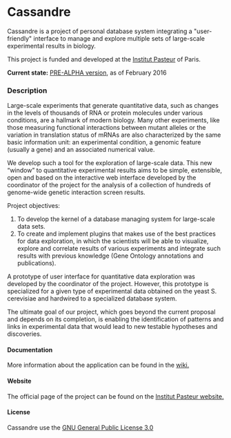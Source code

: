 Cassandre
=========

Cassandre is a project of personal database system integrating a "user-friendly" interface to manage and explore multiple sets of large-scale experimental results in biology.

This project is funded and developed at the [Institut Pasteur](http://www.pasteur.fr/fr) of Paris.

**Current state:** [PRE-ALPHA version](https://www.wordnik.com/words/pre-alpha%20version), as of February 2016

### Description

Large-scale experiments that generate quantitative data, such as changes in the levels of thousands of RNA or protein molecules under various conditions, are a hallmark of modern biology. Many other experiments, like those measuring functional interactions between mutant alleles or the variation in translation status of mRNAs are also characterized by the same basic information unit: an experimental condition, a genomic feature (usually a gene) and an associated numerical value. 

We develop such a tool for the exploration of large-scale data. This new “window” to quantitative experimental results aims to be simple, extensible, open and based on the interactive web interface developed by the coordinator of the project for the analysis of a collection of hundreds of genome-wide genetic interaction screen results.

Project objectives: 

1. To develop the kernel of a database managing system for large-scale data sets. 
2. To create and implement plugins that makes use of the best practices for data exploration, in which the scientists will be able to visualize, explore and correlate results of various experiments and integrate such results with previous knowledge (Gene Ontology annotations and publications).
 
A prototype of user interface for quantitative data exploration was developed by the coordinator of the project. However, this prototype is specialized for a given type of experimental data obtained on the yeast S. cerevisiae and hardwired to a specialized database system.

The ultimate goal of our project, which goes beyond the current proposal and depends on its completion, is enabling the identification of patterns and links in experimental data that would lead to new testable hypotheses and discoveries.

#### Documentation

More information about the application can be found in the [wiki.](https://github.com/C3BI-pasteur-fr/Cassandre/wiki)

#### Website

The official page of the project can be found on the [Institut Pasteur website.](https://research.pasteur.fr/fr/project/gim_cassandre/)

#### License

Cassandre use the [GNU General Public License 3.0](https://github.com/C3BI-pasteur-fr/Cassandre/wiki/license)
